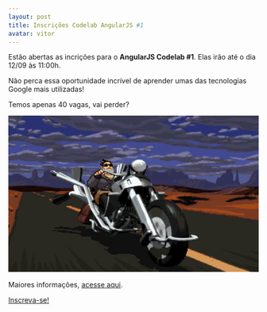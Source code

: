 ```yaml
---
layout: post
title: Inscrições Codelab AngularJS #1
avatar: vitor
---
```


Estão abertas as incrições para o **AngularJS Codelab #1**. Elas irão até o dia 12/09 às 11:00h.

Não perca essa oportunidade incrível de aprender umas das tecnologias Google mais utilizadas!

Temos apenas 40 vagas, vai perder?

![Full Throttle](/assets/full.gif "Full Throttle é um jogo de aventura e ação desenvolvido pela LucasArts e lançado em 30 de abril de 1995.")

Maiores informações, [acesse aqui](https://github.com/gdg-pato-branco/angularjs-codelab-01).


[Inscreva-se!](https://www.sympla.com.br/angularjs-codelab-1__42731)
